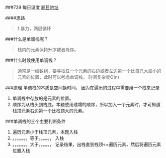 ###739 每日温度
<a href="https://leetcode-cn.com//problems/daily-temperatures/">题目地址</a>

####思路
> 1.暴力，两层循环


###什么是单调栈呢？
> 栈内的元素保持升序或者降序。

###什么时候使用单调栈？
> 通常是一维数组，要寻找任一个元素的右边或者左边第一个比自己大或小的元素的位置，此时可以考虑单调栈。
时间复杂度O(n)

###原理
单调栈的本质是空间换时间， 因为在遍历的过程中需要用一个栈来记录

1. 单调栈中存放的是元素的位置。
2. 顺序为从栈头到栈底。本题使用递增的顺序，所以加入一个元素时，才可知道栈顶元素右边第一个比栈顶大的元素。

###单调栈的三个主要判断条件
1. 遍历元素小于栈顶元素，本题入栈
2. 。。。。。。。等于。。。。。， 入栈
3. 。。。。。。。大于。。。。。， 记录结果，出栈直到栈顶<=遍历元素，然后将遍历元素位置入栈
